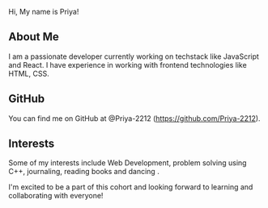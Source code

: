 Hi, My name is Priya!

## About Me
I am a passionate developer currently working on techstack like JavaScript and React. I have experience in working with frontend technologies like HTML, CSS.

## GitHub
You can find me on GitHub at @Priya-2212 (https://github.com/Priya-2212).

## Interests
Some of my interests include Web Development, problem solving using C++, journaling, reading books and dancing .

I'm excited to be a part of this cohort and looking forward to learning and collaborating with everyone!

